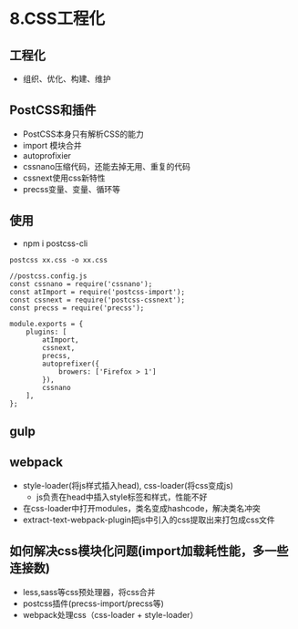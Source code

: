 # 8.CSS工程化

## 工程化

* 组织、优化、构建、维护

## PostCSS和插件

* PostCSS本身只有解析CSS的能力
* import 模块合并
* autoprofixier
* cssnano压缩代码，还能去掉无用、重复的代码
* cssnext使用css新特性
* precss变量、变量、循环等

## 使用

* npm i postcss-cli

```text
postcss xx.css -o xx.css

//postcss.config.js
const cssnano = require('cssnano');
const atImport = require('postcss-import');
const cssnext = require('postcss-cssnext');
const precss = require('precss');

module.exports = {
    plugins: [
        atImport,
        cssnext,
        precss,
        autoprefixer({
            browers: ['Firefox > 1']
        }),
        cssnano
    ],
};
```

## gulp

## webpack

* style-loader\(将js样式插入head\), css-loader\(将css变成js\)
  * js负责在head中插入style标签和样式，性能不好
* 在css-loader中打开modules，类名变成hashcode，解决类名冲突
* extract-text-webpack-plugin把js中引入的css提取出来打包成css文件

## 如何解决css模块化问题\(import加载耗性能，多一些连接数\)

* less,sass等css预处理器，将css合并
* postcss插件\(precss-import/precss等\)
* webpack处理css（css-loader + style-loader）

